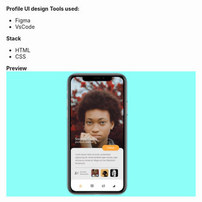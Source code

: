 **Profile UI design**
**Tools used:**
 - Figma 
 - VsCode

**Stack**
 - HTML 
 - CSS

**Preview**
[![Twitter](https://raw.githubusercontent.com/somteacodes/Profile-UI-Sandy/master/images/preview.jpg)](https://twitter.com/somteacodes)

